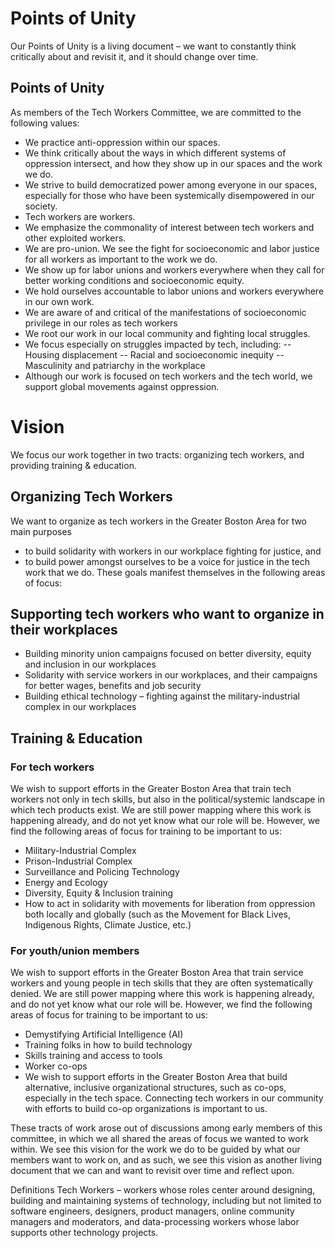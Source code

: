 # Points of Unity
Our Points of Unity is a living document – we want to constantly think critically about and revisit it, and it should change over time.

## Points of Unity
As members of the Tech Workers Committee, we are committed to the following values:

- We practice anti-oppression within our spaces.
- We think critically about the ways in which different systems of oppression intersect, and how they show up in our spaces and the work we do.
- We strive to build democratized power among everyone in our spaces, especially for those who have been systemically disempowered in our society.
- Tech workers are workers.
- We emphasize the commonality of interest between tech workers and other exploited workers.
- We are pro-union. We see the fight for socioeconomic and labor justice for all workers as important to the work we do.
- We show up for labor unions and workers everywhere when they call for better working conditions and socioeconomic equity.
- We hold ourselves accountable to labor unions and workers everywhere in our own work.
- We are aware of and critical of the manifestations of socioeconomic privilege in our roles as tech workers
- We root our work in our local community and fighting local struggles.
- We focus especially on struggles impacted by tech, including:
--  Housing displacement
--  Racial and socioeconomic inequity
--  Masculinity and patriarchy in the workplace
- Although our work is focused on tech workers and the tech world, we support global movements against oppression.

# Vision
We focus our work together in two tracts: organizing tech workers, and providing training & education.

## Organizing Tech Workers

We want to organize as tech workers in the Greater Boston Area for two main purposes
- to build solidarity with workers in our workplace fighting for justice, and
- to build power amongst ourselves to be a voice for justice in the tech work that we do. These goals manifest themselves in the following areas of focus:

## Supporting tech workers who want to organize in their workplaces
- Building minority union campaigns focused on better diversity, equity and inclusion in our workplaces
- Solidarity with service workers in our workplaces, and their campaigns for better wages, benefits and job security
- Building ethical technology – fighting against the military-industrial complex in our workplaces

## Training & Education

### For tech workers
We wish to support efforts in the Greater Boston Area that train tech workers not only in tech skills, but also in the political/systemic landscape in which tech products exist. We are still power mapping where this work is happening already, and do not yet know what our role will be. However, we find the following areas of focus for training to be important to us:

- Military-Industrial Complex
- Prison-Industrial Complex
- Surveillance and Policing Technology
- Energy and Ecology
- Diversity, Equity & Inclusion training
- How to act in solidarity with movements for liberation from oppression both locally and globally (such as the Movement for Black Lives, Indigenous Rights, Climate Justice, etc.)

### For youth/union members
We wish to support efforts in the Greater Boston Area that train service workers and young people in tech skills that they are often systematically denied. We are still power mapping where this work is happening already, and do not yet know what our role will be. However, we find the following areas of focus for training to be important to us:
- Demystifying Artificial Intelligence (AI)
- Training folks in how to build technology
- Skills training and access to tools
- Worker co-ops
- We wish to support efforts in the Greater Boston Area that build alternative, inclusive organizational structures, such as co-ops, especially in the tech space. Connecting tech workers in our community with efforts to build co-op organizations is important to us.

These tracts of work arose out of discussions among early members of this committee, in which we all shared the areas of focus we wanted to work within. We see this vision for the work we do to be guided by what our members want to work on, and as such, we see this vision as another living document that we can and want to revisit over time and reflect upon.

Definitions
Tech Workers – workers whose roles center around designing, building and maintaining systems of technology, including but not limited to software engineers, designers, product managers, online community managers and moderators, and data-processing workers whose labor supports other technology projects.

